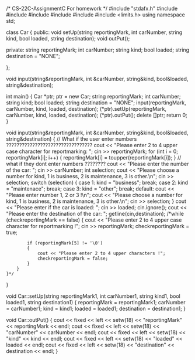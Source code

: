 /* CS-22C-AssignmentC
For homework */
#include "stdafx.h"
#include <iostream>
#include <string>
#include <cmath>
#include <iomanip>
#include <fstream>
#include <limits.h>
using namespace std;

class Car
{
public:
	void setUp(string reportingMark, int carNumber, string kind, bool loaded, string destination);
	void outPut();

private:
	string reportingMark;
	int carNumber;
	string kind;
	bool loaded;
	string destination = "NONE";

};

void input(string&reportingMark, int &carNumber, string&kind, bool&loaded, string&destination);

int main()
{
	Car *ptr;
	ptr = new Car;
	string reportingMark;
	int carNumber;
	string kind;
	bool loaded;
	string destination = "NONE";
	input(reportingMark, carNumber, kind, loaded, destination);
	(*ptr).setUp(reportingMark, carNumber, kind, loaded, destination);
	(*ptr).outPut();
	delete []ptr;
	return 0;
}

void input(string&reportingMark, int &carNumber, string&kind, bool&loaded, string&destination)
{
	// What if the user enter numbers ?????????????????????????????????
	cout << "Please enter 2 to 4 upper case character for reportmarking: ";
	cin >> reportingMark;
	for (int i = 0; reportingMark[i]; i++)
	{
		reportingMark[i] = toupper(reportingMark[i]);
	}
	// what if they dont enter numbers ????????
	cout << "Please enter the number of the car: ";
	cin >> carNumber;
	int selection;
	cout << "Please choose a number for kind, 1 is business, 2 is maintenance, 3 is other.\n";
	cin >> selection;
	switch (selection)
	{
		case 1:
			kind = "business";
			break;
		case 2:
			kind = "maintenace";
			break;
		case 3:
			kind = "other";
			break;
		default:
			cout << "Please enter number 1, 2 or 3 !\n";
			cout << "Please choose a number for kind, 1 is business, 2 is maintenance, 3 is other.\n";
			cin >> selection;
	}
	cout << "Please enter if the car is loaded: ";
	cin >> loaded;
	cin.ignore();
	cout << "Please enter the destination of the car: ";
	getline(cin,destination);
	/*while (checkreportingMark == false)
	{
		cout << "Please enter 2 to 4 upper case character for reportmarking !";
		cin >> reportingMark;
		checkreportingMark = true;
		
			if (reportingMark[5] != '\0')
			{
				cout << "Please enter 2 to 4 upper characters !";
				checkreportingMark = false;
			}
		}
	}*/
}

void Car::setUp(string reportingMark1, int carNumber1, string kind1, bool loaded1, string destination1)
{
	reportingMark = reportingMark1;
	carNumber = carNumber1;
	kind = kind1;
	loaded = loaded1;
	destination = destination1;
}

void Car::outPut()
{
	cout << fixed << left << setw(18) << "reportingMark" << reportingMark << endl;
	cout << fixed << left << setw(18) << "carNumber" << carNumber << endl;
	cout << fixed << left << setw(18) << "kind" << kind << endl;
	cout << fixed << left << setw(18) << "loaded" << loaded << endl;
	cout << fixed << left << setw(18) << "destination" << destination << endl;
}
